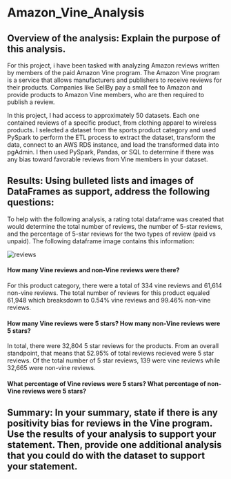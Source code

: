 # Amazon_Vine_Analysis

## Overview of the analysis: Explain the purpose of this analysis.

For this project, i have been tasked with analyzing Amazon reviews written by members of the paid Amazon Vine program. The Amazon Vine program is a service that allows manufacturers and publishers to receive reviews for their products. Companies like SellBy pay a small fee to Amazon and provide products to Amazon Vine members, who are then required to publish a review.

In this project, I had access to approximately 50 datasets. Each one contained reviews of a specific product, from clothing apparel to wireless products. I selected a dataset from the sports product category and used PySpark to perform the ETL process to extract the dataset, transform the data, connect to an AWS RDS instance, and load the transformed data into pgAdmin. I then used PySpark, Pandas, or SQL to determine if there was any bias toward favorable reviews from Vine members in your dataset.

## Results: Using bulleted lists and images of DataFrames as support, address the following questions:

To help with the following analysis, a rating total dataframe was created that would determine the total number of reviews, the number of 5-star reviews, and the percentage of 5-star reviews for the two types of review (paid vs unpaid).  The following dataframe image contains this information:

![reviews](https://user-images.githubusercontent.com/107599510/197059791-4bd716ca-0ba1-4cbf-b082-a4a22e2fbcb6.png)

#### How many Vine reviews and non-Vine reviews were there?

For this product category, there were a total of 334 vine reviews and 61,614 non-vine reviews.  The total number of reviews for this product equaled 61,948 which breaksdown to 0.54% vine reviews and 99.46% non-vine reviews.  

#### How many Vine reviews were 5 stars? How many non-Vine reviews were 5 stars?

In total, there were 32,804 5 star reviews for the products.   From an overall standpoint, that means that 52.95% of total reviews recieved were 5 star reviews. Of the total number of 5 star reviews, 139 were vine reviews while 32,665 were non-vine reviews. 

#### What percentage of Vine reviews were 5 stars? What percentage of non-Vine reviews were 5 stars?


## Summary: In your summary, state if there is any positivity bias for reviews in the Vine program. Use the results of your analysis to support your statement. Then, provide one additional analysis that you could do with the dataset to support your statement.
